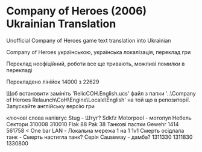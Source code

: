 # Company of Heroes (2006) Ukrainian Translation
Unofficial Company of Heroes game text translation into Ukrainian

Company of Heroes українською, українська локалізація, переклад гри

Переклад неофіційний, роботи все ще тривають, можливі помилки в перекладі

Перекладено лінійок 14000 з 22629

Щоб встановити замініть 'RelicCOH.English.ucs' файл з папки
'..\Company of Heroes Relaunch\CoH\Engine\Locale\English'
на той що в репозиторії.
Запускайте англійську версію гри

ключові слова
напівгус
Stug - Штуг?
Sdkfz
Motorpool - мотопул
Небель
Сектори
310008
310010
Flak 88
Pak 38
Танкові пастки
Gewehr
1414
561758 < One bar
LAN - Локальна мережа
1 на 1
1v1
Смерть осідлала танк - Смерть настигла танк?
Серія
Causeway - дамба?
1311330
1311830
1330800